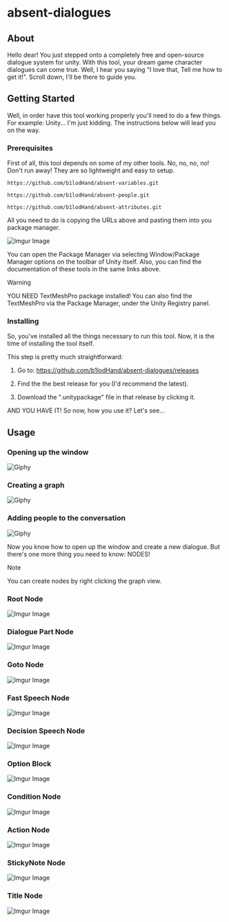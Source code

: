 # absent-dialogues

## About <a name = "about"></a>
Hello dear! You just stepped onto a completely free and open-source dialogue system for unity. With this tool, your dream game character dialogues can come true.  Well, I hear you saying "I love that, Tell me how to get it!". Scroll down, I'll be there to guide you.

## Getting Started <a name = "getting_started"></a>
Well, in order have this tool working properly you'll need to do a few things. For example: Unity... I'm just kidding. The instructions below will lead you on the way.

### Prerequisites
First of all, this tool depends on some of my other tools. No, no, no, no! Don't run away! They are so lightweight and easy to setup.

```
https://github.com/b1lodHand/absent-variables.git
```
```
https://github.com/b1lodHand/absent-people.git
```
```
https://github.com/b1lodHand/absent-attributes.git
```
All you need to do is copying the URLs above and pasting them into you package manager.

![Imgur Image](https://imgur.com/cX3OF72.png)

You can open the Package Manager via selecting Window/Package Manager options on the toolbar of Unity itself. Also, you can find the documentation of these tools in the same links above.

> [!WARNING]
> YOU NEED TextMeshPro package installed! You can also find the TextMeshPro via the Package Manager, under the Unity Registry panel.

### Installing
So, you've installed all the things necessary to run this tool. Now, it is the time of installing the tool itself.

This step is pretty much straightforward:

1. Go to: https://github.com/b1lodHand/absent-dialogues/releases

2. Find the the best release for you (I'd recommend the latest).

3. Download the ".unitypackage" file in that release by clicking it.

AND YOU HAVE IT! So now, how you use it? Let's see...

## Usage <a name = "usage"></a>

### Opening up the window
![Giphy](https://media.giphy.com/media/iTEnCOlThoCPMKfbeD/giphy.gif)

### Creating a graph
![Giphy](https://media.giphy.com/media/nA6X4OuHaBtddIaE7p/giphy.gif)

### Adding people to the conversation
![Giphy](https://media.giphy.com/media/V3S5NK9HTbMNMhFAz9/giphy.gif)

Now you know how to open up the window and create a new dialogue. But there's one more thing you need to know: NODES!

> [!NOTE]
> You can create nodes by right clicking the graph view.

### Root Node
![Imgur Image](https://imgur.com/FwGmUyj.png)

### Dialogue Part Node
![Imgur Image](https://imgur.com/ETY999l.png)

### Goto Node
![Imgur Image](https://imgur.com/3g168Py.png)

### Fast Speech Node
![Imgur Image](https://imgur.com/PmbBsqx.png)

### Decision Speech Node
![Imgur Image](https://imgur.com/4BmngHT.png)

### Option Block
![Imgur Image](https://imgur.com/TkUgZ4I.png)

### Condition Node
![Imgur Image](https://imgur.com/oeW8wXF.png)

### Action Node
![Imgur Image](https://imgur.com/jBtwkVz.png)

### StickyNote Node
![Imgur Image](https://imgur.com/1Zx5oKb.png)

### Title Node
![Imgur Image](https://imgur.com/fhoK3Zd.png)

